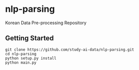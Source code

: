 # nlp-parsing
Korean Data Pre-processing Repository

## Getting Started
```
git clone https://github.com/study-ai-data/nlp-parsing.git
cd nlp-parsing
python setup.py install
python main.py
```
